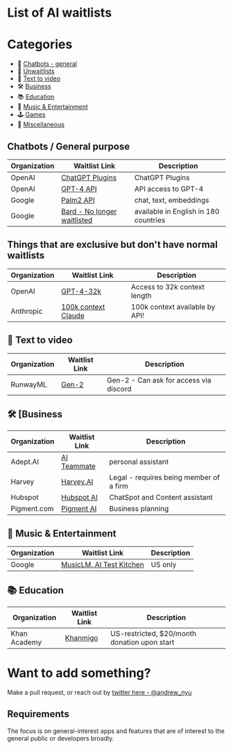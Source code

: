 # List of AI waitlists



# Categories
- 💬 [Chatbots - general](#chatbots)
- 🤞 [Unwaitlists](#unwaitlists)
- 🎥 [Text to video](#video)
- 🛠️ [Business](#business)
- 📚 [Education](#education)
- 🎸 [Music & Entertainment](#music)
- 🕹️ [Games](#games)
- 🚀 [Miscellaneous](#misc)


## <a name="chatbots"></a> Chatbots / General purpose

| Organization | Waitlist Link | Description |
| --- | --- | --- |
| OpenAI | [ChatGPT Plugins](https://openai.com/waitlist/plugins) | ChatGPT Plugins |
| OpenAI | [GPT-4 API](https://openai.com/waitlist/gpt-4-api) | API access to GPT-4 |
| Google | [Palm2 API](https://developers.generativeai.google/) | chat, text, embeddings |
| Google | [Bard - No longer waitlisted](https://bard.google.com/) | available in English in 180 countries |


## <a name="unwaitlists"></a> Things that are exclusive but don't have normal waitlists

| Organization | Waitlist Link | Description |
| --- | --- | --- |
| OpenAI | [GPT-4-32k ](https://community.openai.com/t/it-looks-like-gpt-4-32k-is-rolling-out/194615) | Access to 32k context length |
| Anthropic | [100k context Claude](https://www.anthropic.com/index/100k-context-windows) | 100k context available by API! |




## <a name="video"></a> 🎥 Text to video

| Organization | Waitlist Link | Description |
| --- | --- | --- |
| RunwayML | [Gen-2](https://research.runwayml.com/gen2) | Gen-2 - Can ask for access via discord |



## <a name="business"></a> 🛠️ [Business

| Organization | Waitlist Link | Description |
| --- | --- | --- |
| Adept.AI | [AI Teammate](https://www.adept.ai/) | personal assistant |
| Harvey | [Harvey.AI](https://www.harvey.ai/) | Legal - requires being member of a firm |
| Hubspot | [Hubspot AI](https://www.hubspot.com/artificial-intelligence)|ChatSpot and Content assistant |
| Pigment.com | [Pigment AI](https://www.gopigment.com/ai)  | Business planning |



## <a name="music"></a> 🎸 Music & Entertainment

| Organization | Waitlist Link | Description |
| --- | --- | --- |
| Google | [MusicLM, AI Test Kitchen](https://www.khanacademy.org/khan-labs?step=login-signup) |  US only |




## <a name="education"></a> 📚 Education

| Organization | Waitlist Link | Description |
| --- | --- | --- |
| Khan Academy | [Khanmigo](https://www.khanacademy.org/khan-labs?step=login-signup) | US-restricted, $20/month donation upon start  |




# Want to add something? 

Make a pull request, or reach out by [twitter here - @andrew_nyu](https://twitter.com/andrew_nyu)

## Requirements

The focus is on general-interest apps and features that are of interest to the general public or developers broadly.
